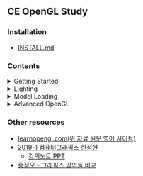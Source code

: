## CE OpenGL Study  
### Installation  
- [INSTALL.md](https://github.com/rlawns324/GL_Study/blob/master/INSTALL.md)  

### Contents  
<details>  
<summary> Getting Started </summary>
<div markdown="1">   

  - [OpenGL 소개](https://heinleinsgame.tistory.com/4?category=757483)
  - [Window 생성](https://heinleinsgame.tistory.com/5?category=757483)
  - [Hello Window](https://heinleinsgame.tistory.com/6?category=757483)
  - [Hello Triangle](https://heinleinsgame.tistory.com/7?category=757483)
  - [Shaders](https://heinleinsgame.tistory.com/8?category=757483)
  - [Textures](https://heinleinsgame.tistory.com/9?category=757483)
  - [변환(Transformation)](https://heinleinsgame.tistory.com/10?category=757483)
  - [좌표 시스템](https://heinleinsgame.tistory.com/11?category=757483)
  - [카메라](https://heinleinsgame.tistory.com/12?category=757483)
  - [복습](https://heinleinsgame.tistory.com/4?category=757483)  

</div>
</details>  

<details>  
<summary> Lighting </summary>
<div markdown="1">   

  - [색](https://heinleinsgame.tistory.com/14?category=757483)
  - [기본 조명](https://heinleinsgame.tistory.com/15?category=757483)
  - [Materials](https://heinleinsgame.tistory.com/16?category=757483)
  - [Lighting maps](https://heinleinsgame.tistory.com/17?category=757483)
  - [Lighting casters](https://heinleinsgame.tistory.com/19?category=757483)
  - [Multiple lights](https://heinleinsgame.tistory.com/20?category=757483)
 
</div>
</details>  

<details>  
<summary> Model Loading </summary>
<div markdown="1">   

  - [Assimp](https://heinleinsgame.tistory.com/21?category=757483)
  - [Mesh](https://heinleinsgame.tistory.com/22?category=757483)
  - [Model](https://heinleinsgame.tistory.com/23?category=757483)
  
</div>
</details>  

<details>  
<summary> Advanced OpenGL </summary>
<div markdown="1">   

- [Depth testing](https://heinleinsgame.tistory.com/24?category=757483)
- [Stencil testing](https://heinleinsgame.tistory.com/25?category=757483)
- [Blending](https://learnopengl.com/Advanced-OpenGL/Blending)
- [Face culling](https://heinleinsgame.tistory.com/27?category=757483)
- [Framebuffers](https://heinleinsgame.tistory.com/28?category=757483)
- [Cubemaps](https://heinleinsgame.tistory.com/29?category=757483)
- [고급 Data](https://heinleinsgame.tistory.com/30?category=757483)
- [고급 GLSL](https://heinleinsgame.tistory.com/33?category=757483)
- [Geometry Shader](https://heinleinsgame.tistory.com/34?category=757483)
- [Instancing](https://learnopengl.com/Advanced-OpenGL/Instancing)
- [Anti Aliasing](https://learnopengl.com/Advanced-OpenGL/Anti-Aliasing)

</div>
</details>  

### Other resources
- [learnopengl.com(위 자료 원문 영어 사이트)](https://learnopengl.com/)
- [2019-1 컴퓨터그래픽스 한정현](https://www.youtube.com/playlist?list=PLYEC1V9tJOl03WLDoUEKbiYW_Xt4W6LTl)
  - [강의노트 PPT](http://media.korea.ac.kr/books/)  
- [홍정모 - 그래픽스 강의들 비교](https://blog.naver.com/atelierjpro/221759298564)
